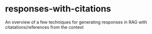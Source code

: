 # responses-with-citations
An overview of a few techniques for generating responses in RAG with citatations/references from the context
